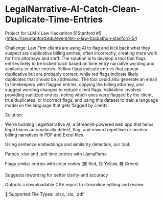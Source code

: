 # LegalNarrative-AI-Catch-Clean-Duplicate-Time-Entries
Project for LLM x Law Hackathon @Stanford #5 (https://law.stanford.edu/event/llm-x-law-hackathon-stanford-5/)

Challenge:
Law Firm clients are using AI to flag and kick back what they suspect are duplicative billing entries, often
incorrectly, creating more work for firm attorneys and staff. The solution is to develop a tool that flags
entries likely to be kicked back based on time entry narrative wording and similarity to other entries.
Yellow flags indicate entries that appear duplicative but are probably correct, while red flags indicate
likely duplicates that should be addressed. The tool could also generate an email to timekeepers with
flagged entries, copying the billing attorney, and suggest wording changes to reduce client flags.
Validation involves providing sanitized entries, noting which ones were flagged by the client, true
duplicates, or incorrect flags, and using this dataset to train a language model on the language that gets
flagged by clients.

Solution:

We're building LegalNarrative AI, a Streamlit-powered web app that helps legal teams automatically detect, flag, and reword repetitive or unclear billing narratives in PDF and Excel files.

Using sentence embeddings and similarity detection, our tool:

Parses .xlsx and .pdf time entries with LlamaParse

Flags similar entries with color codes (🟥 Red, 🟨 Yellow, 🟩 Green)

Suggests rewording for better clarity and accuracy

Outputs a downloadable CSV report to streamline editing and review

📂 Supported File Types: .xlsx, .xls, .pdf
